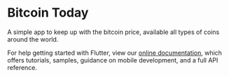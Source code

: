 # Bitcoin Today

A simple app to keep up with the bitcoin price, available all types of coins around the world.

For help getting started with Flutter, view our
[online documentation](https://flutter.dev/docs), which offers tutorials,
samples, guidance on mobile development, and a full API reference.
